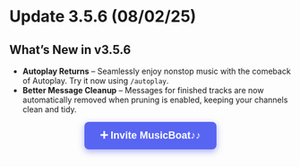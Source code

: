 # Update 3.5.6 (08/02/25)  
## What’s New in v3.5.6 
- **Autoplay Returns** – Seamlessly enjoy nonstop music with the comeback of Autoplay. Try it now using `/autoplay`.  
- **Better Message Cleanup** – Messages for finished tracks are now automatically removed when pruning is enabled, keeping your channels clean and tidy.
<div align="center">
  <a href="https://discord.com/oauth2/authorize?client_id=1376612318619766814&permissions=3533840&integration_type=0&scope=applications.commands+bot" target="_blank" 
     style="
       background-color: #5865F2;
       color: white;
       padding: 14px 28px;
       font-weight: 700;
       font-size: 18px;
       text-decoration: none;
       border-radius: 8px;
       font-family: Arial, sans-serif;
       display: inline-block;
       box-shadow: 0 4px 12px rgba(88, 101, 242, 0.5);
       cursor: pointer;
     "
  >
    ➕ Invite MusicBoat♪♪
  </a>
</div>
